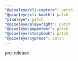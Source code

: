 ```yaml
---
"@pixeleye/cli-capture": patch
"@pixeleye/cli-booth": patch
"pixeleye": patch
"@pixeleye/playwright": patch
"@pixeleye/puppeteer": patch
"@pixeleye/storybook": patch
"@pixeleye/cypress": patch
---
```


pre-release
